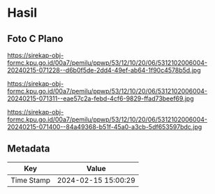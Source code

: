 # Hasil

## Foto C Plano

https://sirekap-obj-formc.kpu.go.id/00a7/pemilu/ppwp/53/12/10/20/06/5312102006004-20240215-071228--d6b0f5de-2dd4-49ef-ab64-1f90c4578b5d.jpg

https://sirekap-obj-formc.kpu.go.id/00a7/pemilu/ppwp/53/12/10/20/06/5312102006004-20240215-071311--eae57c2a-febd-4cf6-9829-ffad73beef69.jpg

https://sirekap-obj-formc.kpu.go.id/00a7/pemilu/ppwp/53/12/10/20/06/5312102006004-20240215-071400--84a49368-b51f-45a0-a3cb-5df653597bdc.jpg


## Metadata

| Key        | Value               |
| ---------- | ------------------- |
| Time Stamp | 2024-02-15 15:00:29 |



